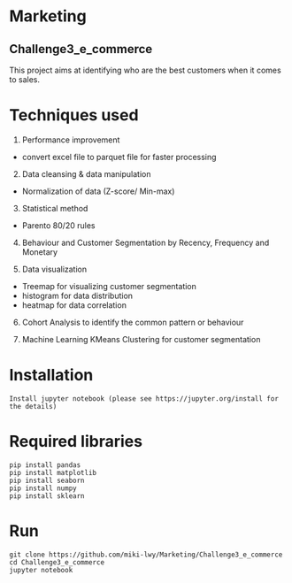 # Marketing
## Challenge3_e_commerce
This project aims at identifying who are the best customers when it comes to sales.

# Techniques used
1) Performance improvement
- convert excel file to parquet file for faster processing

2) Data cleansing & data manipulation
- Normalization of data (Z-score/ Min-max)

3) Statistical method 
- Parento 80/20 rules

4) Behaviour and Customer Segmentation by Recency, Frequency and Monetary

5) Data visualization
- Treemap for visualizing customer segmentation
- histogram for data distribution
- heatmap for data correlation

6) Cohort Analysis to identify the common pattern or behaviour

7) Machine Learning
KMeans Clustering for customer segmentation

# Installation
```
Install jupyter notebook (please see https://jupyter.org/install for the details)
```

# Required libraries
```
pip install pandas
pip install matplotlib
pip install seaborn
pip install numpy
pip install sklearn

```
# Run
```
git clone https://github.com/miki-lwy/Marketing/Challenge3_e_commerce
cd Challenge3_e_commerce
jupyter notebook
```

